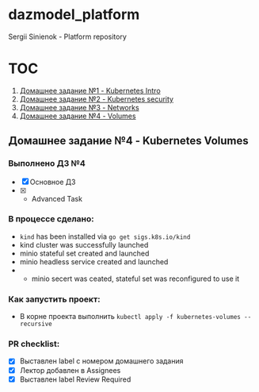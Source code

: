 # dazmodel_platform
Sergii Sinienok - Platform repository

# TOC
1. [Домашнее задание №1 - Kubernetes Intro](/kubernetes-intro/home-work-1.md)
2. [Домашнее задание №2 - Kubernetes security](/kubernetes-security/hw-k8s-security.md)
3. [Домашнее задание №3 - Networks](/kubernetes-networks/k8s-networks.md)
3. [Домашнее задание №4 - Volumes](#Домашнее-задание-№4-Kubernetes-Volumes)

## Домашнее задание №4 - Kubernetes Volumes

### Выполнено ДЗ №4

 - [X] Основное ДЗ
 - [X] * Advanced Task

### В процессе сделано:
 - `kind` has been installed via `go get sigs.k8s.io/kind`
 - kind cluster was successfully launched
 - minio stateful set created and launched
 - minio headless service created and launched
 - * minio secert was ceated, stateful set was reconfigured to use it

### Как запустить проект:
 - В корне проекта выполнить `kubectl apply -f kubernetes-volumes --recursive  `

### PR checklist:
 - [X] Выставлен label с номером домашнего задания
 - [X] Лектор добавлен в Assignees
 - [X] Выставлен label Review Required
